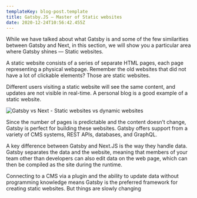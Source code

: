 ```yaml
---
templateKey: blog-post.template
title: Gatsby.JS — Master of Static websites
date: 2020-12-24T10:56:42.455Z
---
```

While we have talked about what Gatsby is and some of the few similarities between Gatsby and Next, in this section, we will show you a particular area where Gatsby shines — Static websites.

A static website consists of a series of separate HTML pages, each page representing a physical webpage. Remember the old websites that did not have a lot of clickable elements? Those are static websites.

Different users visiting a static website will see the same content, and updates are not visible in real-time. A personal blog is a good example of a static website.

![Gatsby vs Next - Static websites vs dynamic websites](https://cdn.sanity.io/images/ay6gmb6r/production/67a4835a82a659c01d5387c7f26151e6b77ee80f-700x384.png?w=729&fm=webp&fit=max&auto=format "Gatsby vs Next - Static websites vs dynamic websites")

Since the number of pages is predictable and the content doesn’t change, Gatsby is perfect for building these websites. Gatsby offers support from a variety of CMS systems, REST APIs, databases, and GraphQL.

A key difference between Gatsby and Next.JS is the way they handle data. Gatsby separates the data and the website, meaning that members of your team other than developers can also edit data on the web page, which can then be compiled as the site during the runtime.

Connecting to a CMS via a plugin and the ability to update data without programming knowledge means Gatsby is the preferred framework for creating static websites. But things are slowly changing
